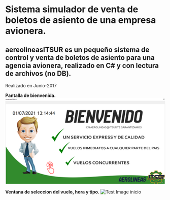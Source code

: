 # Sistema simulador de venta de boletos de asiento de una empresa avionera.

<h2>aereolineasITSUR es un pequeño sistema de control y venta de boletos de asiento para una agencia avionera, realizado en C# y con lectura de archivos (no DB).</h2>
<p>Realizado en Junio-2017</p>


<strong>Pantalla de bienvenida.</strong>
![Test Image inicio](Previews/animacion_autobusesInicio.png)

<strong>Ventana de seleccion del vuelo, hora y tipo.</strong>
![Test Image inicio](Previews/animacion_animacion_autobusEstandar.gif)


